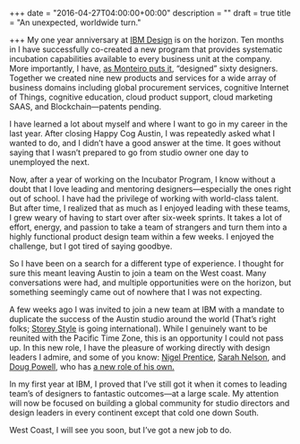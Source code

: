 +++
date = "2016-04-27T04:00:00+00:00"
description = ""
draft = true
title = "An unexpected, worldwide turn."

+++
My one year anniversary at [IBM Design](http://ibm.com/design) is on the horizon. Ten months in I have successfully co-created a new program that provides systematic incubation capabilities available to every business unit at the company. More importantly, I have, [as Monteiro puts it](https://vimeo.com/143350728#t=14m44s), “designed” sixty designers. Together we created nine new products and services for a wide array of business domains including global procurement services, cognitive Internet of Things, cognitive education, cloud product support, cloud marketing SAAS, and Blockchain—patents pending.

I have learned a lot about myself and where I want to go in my career in the last year. After closing Happy Cog Austin, I was repeatedly asked what I wanted to do, and I didn’t have a good answer at the time. It goes without saying that I wasn’t prepared to go from studio owner one day to unemployed the next.

Now, after a year of working on the Incubator Program, I know without a doubt that I love leading and mentoring designers—especially the ones right out of school. I have had the privilege of working with world-class talent. But after time, I realized that as much as I enjoyed leading with these teams, I grew weary of having to start over after six-week sprints. It takes a lot of effort, energy, and passion to take a team of strangers and turn them into a highly functional product design team within a few weeks. I enjoyed the challenge, but I got tired of saying goodbye.

So I have been on a search for a different type of experience. I thought for sure this meant leaving Austin to join a team on the West coast. Many conversations were had, and multiple opportunities were on the horizon, but something seemingly came out of nowhere that I was not expecting.

A few weeks ago I was invited to join a new team at IBM with a mandate to duplicate the success of the Austin studio around the world (That’s right folks; [Storey Style](http://www.urbandictionary.com/define.php?term=Storey+Style) is going international). While I genuinely want to be reunited with the Pacific Time Zone, this is an opportunity I could not pass up. In this new role, I have the pleasure of working directly with design leaders I admire, and some of you know: [Nigel Prentice](https://twitter.com/nigelprentice), [Sarah Nelson](https://vimeo.com/76346265), and [Doug Powell](https://twitter.com/douglaspowell1), who has [a new role of his own.](https://www.linkedin.com/pulse/new-role-doug-powell?trk=prof-post)

In my first year at IBM, I proved that I’ve still got it when it comes to leading team’s of designers to fantastic outcomes—at a large scale. My attention will now be focused on building a global community for studio directors and design leaders in every continent except that cold one down South.

West Coast, I will see you soon, but I’ve got a new job to do.